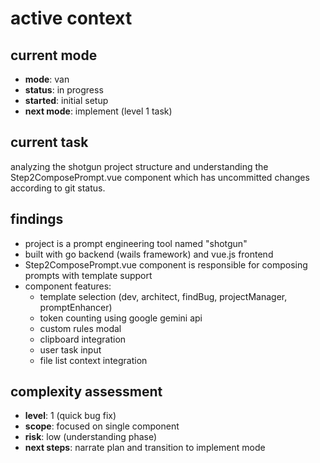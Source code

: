 # active context

## current mode

- **mode**: van
- **status**: in progress
- **started**: initial setup
- **next mode**: implement (level 1 task)

## current task

analyzing the shotgun project structure and understanding the Step2ComposePrompt.vue component which has uncommitted changes according to git status.

## findings

- project is a prompt engineering tool named "shotgun"
- built with go backend (wails framework) and vue.js frontend
- Step2ComposePrompt.vue component is responsible for composing prompts with template support
- component features:
  - template selection (dev, architect, findBug, projectManager, promptEnhancer)
  - token counting using google gemini api
  - custom rules modal
  - clipboard integration
  - user task input
  - file list context integration

## complexity assessment

- **level**: 1 (quick bug fix)
- **scope**: focused on single component
- **risk**: low (understanding phase)
- **next steps**: narrate plan and transition to implement mode
